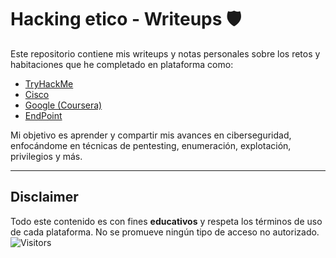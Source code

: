 # Hacking etico - Writeups 🛡️

Este repositorio contiene mis writeups y notas personales sobre los retos y habitaciones que he completado en plataforma como:

-  [TryHackMe](https://tryhackme.com/)
-  [Cisco](https://www.netacad.com/)
-  [Google (Coursera)](https://www.coursera.org/)
-  [EndPoint](https://www.linkedin.com/company/endpoint-sec/posts/?feedView=all)


Mi objetivo es aprender y compartir mis avances en ciberseguridad, enfocándome en técnicas de pentesting, enumeración, explotación, privilegios y más.

---

##  Disclaimer
Todo este contenido es con fines **educativos** y respeta los términos de uso de cada plataforma. No se promueve ningún tipo de acceso no autorizado.
![Visitors](https://visitor-badge.laobi.icu/badge?page_id=Vladimir-Bulan.HackingEtico-WriteUps)
